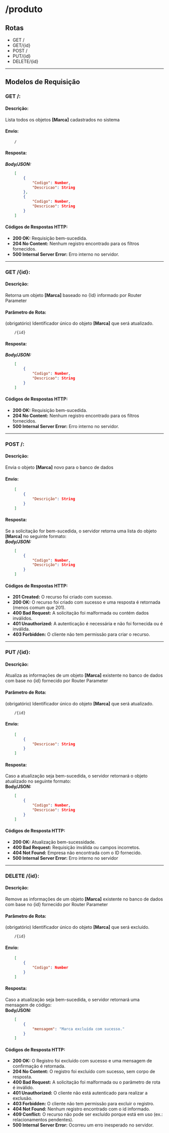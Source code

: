 # /produto

## Rotas
- GET /
- GET/{id}
- POST /
- PUT/{id}
- DELETE/{id}

---

## Modelos de Requisição
### GET /:
#### Descrição: 
Lista todos os objetos **[Marca]** cadastrados no sistema
#### Envio:

```text
    /
```

#### Resposta:
***Body/JSON:***
```json
    [
        {
            "Codigo": Number,
            "Descricao": String
        },
        {
            "Codigo": Number,
            "Descricao": String
        }
    ]
```

#### Códigos de Respostas HTTP:
* **200 OK:** Requisição bem-sucedida.
* **204 No Content:** Nenhum registro encontrado para os filtros fornecidos.
* **500 Internal Server Error:** Erro interno no servidor.

---

### GET /{id}:
#### Descrição: 
Retorna um objeto **[Marca]** baseado no {Id} informado por Router Parameter

#### Parâmetro de Rota: 
(obrigatório) Identificador único do objeto **[Marca]** que será atualizado.
```text
    /{id}
```

#### Resposta:
***Body/JSON:***
```json
    [
        {
            "Codigo": Number,
            "Descricao": String
        }
    ]
```

#### Códigos de Respostas HTTP:
* **200 OK:** Requisição bem-sucedida.
* **204 No Content:** Nenhum registro encontrado para os filtros fornecidos.
* **500 Internal Server Error:** Erro interno no servidor.

---

### POST /: 
#### Descrição: 
Envia o objeto **[Marca]** novo para o banco de dados
#### Envio:

```json
    [
        {
            "Descrição": String
        }
    ]
```

#### Resposta:
Se a solicitação for bem-sucedida, o servidor retorna uma lista do objeto **[Marca]** no seguinte formato:  
***Body/JSON:***
```json
    [
        {
            "Codigo": Number,
            "Descrição": String
        }
    ]
```

#### Códigos de Respostas HTTP:
* **201 Created:** O recurso foi criado com sucesso.
* **200 OK:** O recurso foi criado com sucesso e uma resposta é retornada (menos comum que 201).
* **400 Bad Request:** A solicitação foi malformada ou contém dados inválidos.
* **401 Unauthorized:** A autenticação é necessária e não foi fornecida ou é inválida.
* **403 Forbidden:** O cliente não tem permissão para criar o recurso.

---

### PUT /{id}:
#### Descrição: 
Atualiza as informações de um objeto **[Marca]** existente no banco de dados com base no {id} fornecido por Router Parameter

#### Parâmetro de Rota: 
(obrigatório) Identificador único do objeto **[Marca]** que será atualizado.
```text
    /{id}
```

#### Envio:
```json
    [
        {
            "Descricao": String
        }
    ]
```

#### Resposta:
Caso a atualização seja bem-sucedida, o servidor retornará o objeto atualizado no seguinte formato:  
**Body/JSON:**
```json
    [
        {
            "Codigo": Number,
            "Descricao": String
        }
    ]
```

#### Códigos de Resposta HTTP:
* **200 OK:** Atualização bem-sucessidade.
* **400 Bad Request:** Requisição inválida ou campos incorretos.
* **404 Not Found:** Empresa não encontrada com o ID fornecido.
* **500 Internal Server Error:** Erro interno no servidor

---

### DELETE /{id}:
#### Descrição: 
Remove as informações de um objeto **[Marca]** existente no banco de dados com base no {id} fornecido por Router Parameter

#### Parâmetro de Rota: 
(obrigatório) Identificador único do objeto **[Marca]** que será excluído.
```text
    /{id}
```

#### Envio:
```json
    [
        {
            "Codigo": Number
        }
    ]
```

#### Resposta:
Caso a atualização seja bem-sucedida, o servidor retornará uma mensagem de código:  
**Body/JSON:**
```json
    [
        {
            "mensagem": "Marca excluída com sucesso."
        }
    ]
```

#### Códigos de Resposta HTTP:
* **200 OK:** O Registro foi excluído com sucesso e uma mensagem de confirmação é retornada.
* **204 No Content:** O registro foi excluído com sucesso, sem corpo de resposta.
* **400 Bad Request:** A solicitação foi malformada ou o parâmetro de rota é inválido.
* **401 Unauthorized:** O cliente não está autenticado para realizar a exclusão.
* **403 Forbidden:** O cliente não tem permissão para excluir o registro.
* **404 Not Found:** Nenhum registro encontrado com o id informado.
* **409 Conflict:** O recurso não pode ser excluído porque está em uso (ex.: relacionamentos pendentes).
* **500 Internal Server Error:** Ocorreu um erro inesperado no servidor.
